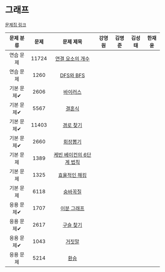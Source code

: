 # 그래프

[문제집 링크](https://www.acmicpc.net/workbook/view/9562)

| 문제 분류 | 문제 | 문제 제목 | 강영원 | 김명준 | 김성태 | 한재윤 |
| :-: | :-: | :-: | :-: | --- | --- | --- |
| 연습 문제 | 11724 | [연결 요소의 개수](https://www.acmicpc.net/problem/11724) |   |   |   |   |
| 연습 문제 | 1260 | [DFS와 BFS](https://www.acmicpc.net/problem/1260) |   |   |   |   |
| 기본 문제✔ | 2606 | [바이러스](https://www.acmicpc.net/problem/2606) |   |   |   |   |
| 기본 문제✔ | 5567 | [결혼식](https://www.acmicpc.net/problem/5567) |   |   |   |   |
| 기본 문제✔ | 11403 | [경로 찾기](https://www.acmicpc.net/problem/11403) |   |   |   |   |
| 기본 문제✔ | 2660 | [회장뽑기](https://www.acmicpc.net/problem/2660) |   |   |   |   |
| 기본 문제 | 1389 | [케빈 베이컨의 6단계 법칙](https://www.acmicpc.net/problem/1389) |   |   |   |   |
| 기본 문제 | 1325 | [효율적인 해킹](https://www.acmicpc.net/problem/1325) |   |   |   |   |
| 기본 문제 | 6118 | [숨바꼭질](https://www.acmicpc.net/problem/6118) |   |   |   |   |
| 응용 문제✔ | 1707 | [이분 그래프](https://www.acmicpc.net/problem/1707) |   |   |   |   |
| 응용 문제✔ | 2617 | [구슬 찾기](https://www.acmicpc.net/problem/2617) |   |   |   |   |
| 응용 문제✔ | 1043 | [거짓말](https://www.acmicpc.net/problem/1043) |   |   |   |   |
| 응용 문제 | 5214 | [환승](https://www.acmicpc.net/problem/5214) |   |   |   |   |